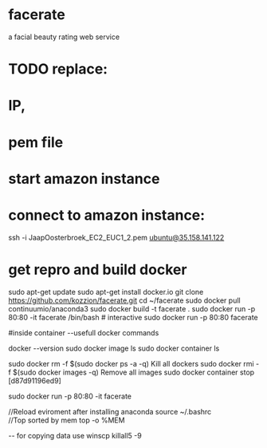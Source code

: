 # facerate
a facial beauty rating web service

# TODO replace:
# IP, 
# pem file
# start amazon instance
# connect to amazon instance:
ssh -i JaapOosterbroek_EC2_EUC1_2.pem ubuntu@35.158.141.122

# get repro and build docker
sudo apt-get update
sudo apt-get install docker.io
git clone https://github.com/kozzion/facerate.git
cd ~/facerate
sudo docker pull continuumio/anaconda3
sudo docker build -t facerate .
sudo docker run -p 80:80 -it facerate /bin/bash # interactive
sudo docker run -p 80:80 facerate




#inside container
--usefull docker commands

docker --version
sudo docker image ls
sudo docker container ls

sudo docker rm -f $(sudo docker ps -a -q)  Kill all dockers
sudo docker rmi -f $(sudo docker images -q) Remove all images
sudo docker container stop [d87d91196ed9]

sudo docker run -p 80:80 -it facerate

//Reload eviroment after installing anaconda
source ~/.bashrc  
//Top sorted by mem
top -o %MEM


-- for copying data
use winscp
killall5 -9
